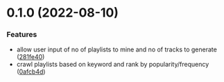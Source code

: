 # 0.1.0 (2022-08-10)


### Features

* allow user input of no of playlists to mine and no of tracks to generate ([281fe40](https://github.com/syfqy/spotify-playlist-maker/commit/281fe406ed82a7f5f16c95b56bfee01d0ea84121))
* crawl playlists based on keyword and rank by popularity/frequency ([0afcb4d](https://github.com/syfqy/spotify-playlist-maker/commit/0afcb4d6970289d6f174aaee62c2b99477b00097))



